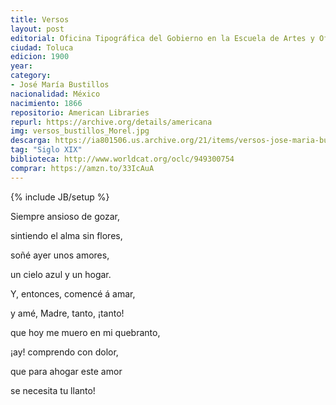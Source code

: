 ```yaml
---
title: Versos
layout: post
editorial: Oficina Tipográfica del Gobierno en la Escuela de Artes y Oficios
ciudad: Toluca
edicion: 1900
year:
category: 
- José María Bustillos 
nacionalidad: México
nacimiento: 1866
repositorio: American Libraries
repurl: https://archive.org/details/americana
img: versos_bustillos_Morel.jpg
descarga: https://ia801506.us.archive.org/21/items/versos-jose-maria-bustillos/Versos%20-%20Jos%C3%A9%20Mar%C3%ADa%20Bustillos.pdf
tag: "Siglo XIX"
biblioteca: http://www.worldcat.org/oclc/949300754
comprar: https://amzn.to/33IcAuA
---
```

{% include JB/setup %}

Siempre ansioso de gozar,
 
sintiendo el alma sin flores,
 
soñé ayer unos amores,
 
un cielo azul y un hogar.
 
Y, entonces, comencé á amar,
 
y amé, Madre, tanto, ¡tanto!
 
que hoy me muero en mi quebranto,
 
¡ay! comprendo con dolor,
 
que para ahogar este amor
 
se necesita tu llanto!
